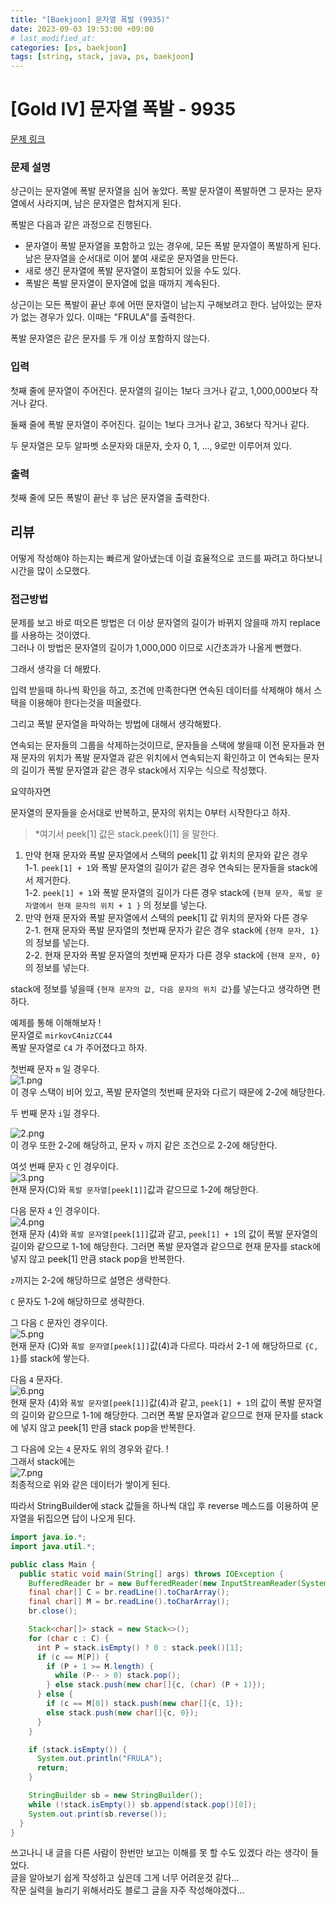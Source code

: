 ```yaml
---
title: "[Baekjoon] 문자열 폭발 (9935)"
date: 2023-09-03 19:53:00 +09:00
# last_modified_at:
categories: [ps, baekjoon]
tags: [string, stack, java, ps, baekjoon]
---
```


# [Gold IV] 문자열 폭발 - 9935

[문제 링크](https://www.acmicpc.net/problem/9935)

### 문제 설명

<p>상근이는 문자열에 폭발 문자열을 심어 놓았다. 폭발 문자열이 폭발하면 그 문자는 문자열에서 사라지며, 남은 문자열은 합쳐지게 된다.</p>

<p>폭발은 다음과 같은 과정으로 진행된다.</p>

<ul>
	<li>문자열이 폭발 문자열을 포함하고 있는 경우에, 모든 폭발 문자열이 폭발하게 된다. 남은 문자열을 순서대로 이어 붙여 새로운 문자열을 만든다.</li>
	<li>새로 생긴 문자열에 폭발 문자열이 포함되어 있을 수도 있다.</li>
	<li>폭발은 폭발 문자열이 문자열에 없을 때까지 계속된다.</li>
</ul>

<p>상근이는 모든 폭발이 끝난 후에 어떤 문자열이 남는지 구해보려고 한다. 남아있는 문자가 없는 경우가 있다. 이때는 "FRULA"를 출력한다.</p>

<p>폭발 문자열은 같은 문자를 두 개 이상 포함하지 않는다.</p>

### 입력

 <p>첫째 줄에 문자열이 주어진다. 문자열의 길이는 1보다 크거나 같고, 1,000,000보다 작거나 같다.</p>

<p>둘째 줄에 폭발 문자열이 주어진다. 길이는 1보다 크거나 같고, 36보다 작거나 같다.</p>

<p>두 문자열은 모두 알파벳 소문자와 대문자, 숫자 0, 1, ..., 9로만 이루어져 있다.</p>

### 출력

 <p>첫째 줄에 모든 폭발이 끝난 후 남은 문자열을 출력한다.</p>

## 리뷰

어떻게 작성해야 하는지는 빠르게 알아냈는데 이걸 효율적으로 코드를 짜려고 하다보니 시간을 많이 소모했다.<br>

### 접근방법

문제를 보고 바로 떠오른 방법은 더 이상 문자열의 길이가 바뀌지 않을때 까지 replace를 사용하는 것이였다. <br>
그러나 이 방법은 문자열의 길이가 1,000,000 이므로 시간초과가 나올게 뻔했다. <br>

그래서 생각을 더 해봤다.<br>

입력 받을때 하나씩 확인을 하고, 조건에 만족한다면 연속된 데이터를 삭제해야 해서 스택을 이용해야 한다는것을 떠올렸다. <br>

그리고 폭발 문자열을 파악하는 방법에 대해서 생각해봤다. <br>

연속되는 문자들의 그룹을 삭제하는것이므로, 문자들을 스택에 쌓을때 이전 문자들과 현재 문자의 위치가 폭발 문자열과 같은 위치에서 연속되는지 확인하고 이 연속되는 문자의 길이가 폭발 문자열과 같은 경우 stack에서 지우는 식으로 작성했다.<br>

요약하자면<br>

문자열의 문자들을 순서대로 반복하고, 문자의 위치는 0부터 시작한다고 하자. <br>

> \*여기서 peek[1] 값은 stack.peek()[1] 을 말한다.

1. 만약 현재 문자와 폭발 문자열에서 스택의 peek[1] 값 위치의 문자와 같은 경우<br>
   1-1. `peek[1] + 1`와 폭발 문자열의 길이가 같은 경우 연속되는 문자들을 stack에서 제거한다.<br>
   1-2. `peek[1] + 1`와 폭발 문자열의 길이가 다른 경우 stack에 `{현재 문자, 폭발 문자열에서 현재 문자의 위치 + 1 }` 의 정보를 넣는다.<br>
2. 만약 현재 문자와 폭발 문자열에서 스택의 peek[1] 값 위치의 문자와 다른 경우<br>
   2-1. 현재 문자와 폭발 문자열의 첫번째 문자가 같은 경우 stack에 `{현재 문자, 1}` 의 정보를 넣는다.<br>
   2-2. 현재 문자와 폭발 문자열의 첫번째 문자가 다른 경우 stack에 `{현재 문자, 0}` 의 정보를 넣는다.<br>

stack에 정보를 넣을때 `{현재 문자의 값, 다음 문자의 위치 값}`를 넣는다고 생각하면 편하다.<br>

예제를 통해 이해해보자 ! <br>
문자열로 `mirkovC4nizCC44` <br>
폭발 문자열로 `C4` 가 주어졌다고 하자.<br>

첫번째 문자 `m` 일 경우다. <br>
![1.png](/assets/img/2023-09-03-baekjoon-9935/1.png)<br>
이 경우 스택이 비어 있고, 폭발 문자열의 첫번째 문자와 다르기 때문에 2-2에 해당한다.<br>

두 번째 문자 `i`일 경우다. <br>

![2.png](/assets/img/2023-09-03-baekjoon-9935/2.png)<br>
이 경우 또한 2-2에 해당하고, 문자 `v` 까지 같은 조건으로 2-2에 해당한다. <br>

여섯 번째 문자 `C` 인 경우이다. <br>
![3.png](/assets/img/2023-09-03-baekjoon-9935/3.png)<br>
현재 문자(C)와 `폭발 문자열[peek[1]]`값과 같으므로 1-2에 해당한다. <br>

다음 문자 `4` 인 경우이다. <br>
![4.png](/assets/img/2023-09-03-baekjoon-9935/4.png)<br>
현재 문자 (4)와 `폭발 문자열[peek[1]]`값과 같고, `peek[1] + 1`의 값이 폭발 문자열의 길이와 같으므로 1-1에 해당한다. 그러면 폭발 문자열과 같으므로 현재 문자를 stack에 넣지 않고 peek[1] 만큼 stack pop을 반복한다.<br>

`z`까지는 2-2에 해당하므로 설명은 생략한다.<br>

`C` 문자도 1-2에 해당하므로 생략한다. <br>

그 다음 `C` 문자인 경우이다. <br>
![5.png](/assets/img/2023-09-03-baekjoon-9935/5.png)<br>
현재 문자 (C)와 `폭발 문자열[peek[1]]`값(4)과 다르다. 따라서 2-1 에 해당하므로 `{C, 1}`를 stack에 쌓는다. <br>

다음 `4` 문자다.<br>
![6.png](/assets/img/2023-09-03-baekjoon-9935/6.png)<br>
현재 문자 (4)와 `폭발 문자열[peek[1]]`값(4)과 같고, `peek[1] + 1`의 값이 폭발 문자열의 길이와 같으므로 1-1에 해당한다. 그러면 폭발 문자열과 같으므로 현재 문자를 stack에 넣지 않고 peek[1] 만큼 stack pop을 반복한다.<br>

그 다음에 오는 `4` 문자도 위의 경우와 같다. ! <br>
그래서 stack에는<br>
![7.png](/assets/img/2023-09-03-baekjoon-9935/7.png)<br>
최종적으로 위와 같은 데이터가 쌓이게 된다. <br>

따라서 StringBuilder에 stack 값들을 하나씩 대입 후 reverse 메스드를 이용하여 문자열을 뒤집으면 답이 나오게 된다.

```java
import java.io.*;
import java.util.*;

public class Main {
  public static void main(String[] args) throws IOException {
    BufferedReader br = new BufferedReader(new InputStreamReader(System.in));
    final char[] C = br.readLine().toCharArray();
    final char[] M = br.readLine().toCharArray();
    br.close();

    Stack<char[]> stack = new Stack<>();
    for (char c : C) {
      int P = stack.isEmpty() ? 0 : stack.peek()[1];
      if (c == M[P]) {
        if (P + 1 >= M.length) {
          while (P-- > 0) stack.pop();
        } else stack.push(new char[]{c, (char) (P + 1)});
      } else {
        if (c == M[0]) stack.push(new char[]{c, 1});
        else stack.push(new char[]{c, 0});
      }
    }

    if (stack.isEmpty()) {
      System.out.println("FRULA");
      return;
    }

    StringBuilder sb = new StringBuilder();
    while (!stack.isEmpty()) sb.append(stack.pop()[0]);
    System.out.print(sb.reverse());
  }
}
```

쓰고나니 내 글을 다른 사람이 한번만 보고는 이해를 못 할 수도 있겠다 라는 생각이 들었다.<br>
글을 알아보기 쉽게 작성하고 싶은데 그게 너무 어려운것 같다... <br>
작문 실력을 늘리기 위해서라도 블로그 글을 자주 작성해야겠다...<br>
